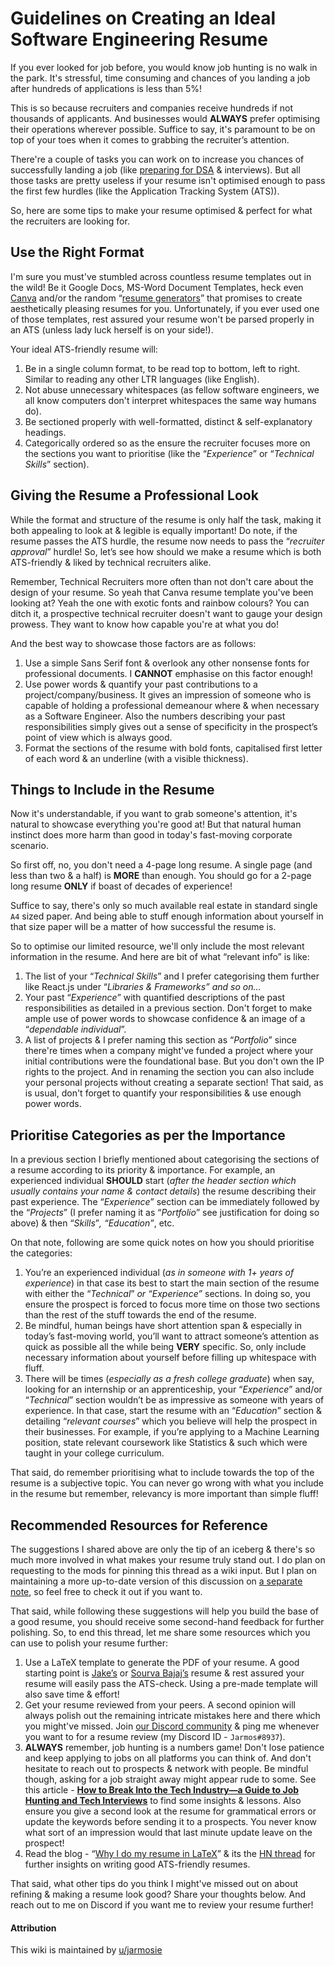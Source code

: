 # Guidelines on Creating an Ideal Software Engineering Resume


If you ever looked for job before, you would know job hunting is no walk in the park. It's stressful, time consuming and chances of you landing a job after hundreds of applications is less than 5%! 

This is so because recruiters and companies receive hundreds if not thousands of applicants. And businesses would **ALWAYS** prefer optimising their operations wherever possible. Suffice to say, it's paramount to be on top of your toes when it comes to grabbing the recruiter’s attention.

There're a couple of tasks you can work on to increase you chances of successfully landing a job (like [preparing for DSA](https://www.reddit.com/r/developersIndia/w/faq/how-to-start-dsa/?utm_source=share&utm_medium=android_app) & interviews). But all those tasks are pretty useless if your resume isn't optimised enough to pass the first few hurdles (like the Application Tracking System (ATS)).

So, here are some tips to make your resume optimised & perfect for what the recruiters are looking for. 

## Use the Right Format

I'm sure you must've stumbled across countless resume templates out in the wild! Be it Google Docs, MS-Word Document Templates, heck even [Canva](https://canva.com) and/or the random “[resume generators](https://www.google.com/search?q=resume+generators&oq=resume+generators&aqs=edge..69i57j0i433i512j0i20i263i512j0i512l6.2677j0j1&sourceid=chrome&ie=UTF-8)” that promises to create aesthetically pleasing resumes for you. Unfortunately, if you ever used one of those templates, rest assured your resume won't be parsed properly in an ATS (unless lady luck herself is on your side!).

Your ideal ATS-friendly resume will:

1. Be in a single column format, to be read top to bottom, left to right. Similar to reading any other LTR languages (like English). 
2. Not abuse unnecessary whitespaces (as fellow software engineers, we all know computers don't interpret whitespaces the same way humans do). 
3. Be sectioned properly with well-formatted, distinct & self-explanatory headings.
4. Categorically ordered so as the ensure the recruiter focuses more on the sections you want to prioritise (like the “*Experience*” or “*Technical Skills*” section).

## Giving the Resume a Professional Look

While the format and structure of the resume is only half the task, making it both appealing to look at & legible is equally important! Do note, if the resume passes the ATS hurdle, the resume now needs to pass the “*recruiter approval*” hurdle! So, let’s see how should we make a resume which is both ATS-friendly & liked by technical recruiters alike.

Remember, Technical Recruiters more often than not don't care about the design of your resume. So yeah that Canva resume template you've been looking at? Yeah the one with exotic fonts and rainbow colours? You can ditch it, a prospective technical recruiter doesn't want to gauge your design prowess. They want to know how capable you're at what you do! 

And the best way to showcase those factors are as follows:

1. Use a simple Sans Serif font & overlook any other nonsense fonts for professional documents. I **CANNOT** emphasise on this factor enough!
2. Use power words & quantify your past contributions to a project/company/business. It gives an impression of someone who is capable of holding a professional demeanour where & when necessary as a Software Engineer. Also the numbers describing your past responsibilities simply gives out a sense of specificity in the prospect’s point of view which is always good.
3. Format the sections of the resume with bold fonts, capitalised first letter of each word & an underline (with a visible thickness). 

## Things to Include in the Resume

Now it's understandable, if you want to grab someone's attention, it's natural to showcase everything you're good at! But that natural human instinct does more harm than good in today's fast-moving corporate scenario.

So first off, no, you don't need a 4-page long resume. A single page (and less than two & a half) is **MORE** than enough. You should go for a 2-page long resume **ONLY** if boast of decades of experience!

Suffice to say, there's only so much available real estate in standard single `A4` sized paper. And being able to stuff enough information about yourself in that size paper will be a matter of how successful the resume is. 

So to optimise our limited resource, we'll only include the most relevant information in the resume. And here are bit of what “relevant info” is like:

1. The list of your “*Technical Skills*” and I prefer categorising them further like React.js under “*Libraries & Frameworks” and so on…* 
2. Your past “*Experience*” with quantified descriptions of the past responsibilities as detailed in a previous section. Don't forget to make ample use of power words to showcase confidence & an image of a “*dependable individual*”.
3. A list of projects & I prefer naming this section as “*Portfolio*” since there're times when a company might've funded a project where your initial contributions were the foundational base. But you don't own the IP rights to the project. And in renaming the section you can also include your personal projects without creating a separate section! That said, as is usual, don't forget to quantify your responsibilities & use enough power words.

## Prioritise Categories as per the Importance

In a previous section I briefly mentioned about categorising the sections of a resume according to its priority & importance. For example, an experienced individual **SHOULD** start (*after the header section which usually contains your name & contact details*) the resume describing their past experience. The “*Experience*” section can be immediately followed by the “*Projects*” (I prefer naming it as “*Portfolio*” see justification for doing so above) & then “*Skills*”*, “Education”*, etc.

On that note, following are some quick notes on how you should prioritise the categories:

1. You’re an experienced individual (*as in someone with 1+ years of experience*) in that case its best to start the main section of the resume with either the “*Technical*” *or “Experience”* sections. In doing so, you ensure the prospect is forced to focus more time on those two sections than the rest of the stuff towards the end of the resume.
2. Be mindful, human beings have short attention span & especially in today’s fast-moving world, you’ll want to attract someone’s attention as quick as possible all the while being **VERY** specific. So, only include necessary information about yourself before filling up whitespace with fluff.
3. There will be times (*especially as a fresh college graduate*) when say, looking for an internship or an apprenticeship, your “*Experience*”  and/or “*Technical*” section wouldn’t be as impressive as someone with years of experience. In that case, start the resume with an “*Education*” section & detailing “*relevant courses*” which you believe will help the prospect in their businesses. For example, if you’re applying to a Machine Learning position, state relevant coursework like Statistics & such which were taught in your college curriculum.

That said, do remember prioritising what to include towards the top of the resume is a subjective topic. You can never go wrong with what you include in the resume but remember, relevancy is more important than simple fluff! 

## Recommended Resources for Reference

The suggestions I shared above are only the tip of an iceberg & there's so much more involved in what makes your resume truly stand out. I do plan on requesting to the mods for pinning this thread as a wiki input. But I plan on maintaining a more up-to-date version of this discussion on [a separate note](https://www.notion.so/Guidelines-on-the-Ideal-Software-Engineer-s-Resume-6c3a24a33e964b37a4b8992bdcdf27b1), so feel free to check it out if you want to.

That said, while following these suggestions will help you build the base of a good resume, you should receive some second-hand feedback for further polishing. So, to end this thread, let me share some resources which you can use to polish your resume further:

1. Use a LaTeX template to generate the PDF of your resume. A good starting point is [Jake’s](https://www.overleaf.com/latex/templates/jakes-resume/syzfjbzwjncs) or [Sourva Bajaj’s](https://www.overleaf.com/latex/templates/software-engineer-resume/gqxmqsvsbdjf) resume & rest assured your resume will easily pass the ATS-check. Using a pre-made template will also save time & effort!
2. Get your resume reviewed from your peers. A second opinion will always polish out the remaining intricate mistakes here and there which you might've missed. Join [our Discord community](https://discord.gg/kRMQSZGzkt) & ping me whenever you want to for a resume review (my Discord ID - `Jarmos#8937`).
3. **ALWAYS** remember, job hunting is a numbers game! Don't lose patience and keep applying to jobs on all platforms you can think of. And don't hesitate to reach out to prospects & network with people. Be mindful though, asking for a job straight away might appear rude to some. See this article - ****[How to Break Into the Tech Industry—a Guide to Job Hunting and Tech Interviews](https://haseebq.com/how-to-break-into-tech-job-hunting-and-interviews/)**** to find some insights & lessons. Also ensure you give a second look at the resume for grammatical errors or update the keywords before sending it to a prospects. You never know what sort of an impression would that last minute update leave on the prospect!
4. Read the blog - “[Why I do my resume in LaTeX](https://www.toofishes.net/blog/why-i-do-my-resume-latex/)” & its the [HN thread](https://news.ycombinator.com/item?id=2238408) for further insights on writing good ATS-friendly resumes.

That said, what other tips do you think I might've missed out on about refining & making a resume look good? Share your thoughts below. And reach out to me on Discord if you want me to review your resume further!

#### Attribution

This wiki is maintained by [u/jarmosie](https://www.reddit.com/user/jarmosie)
